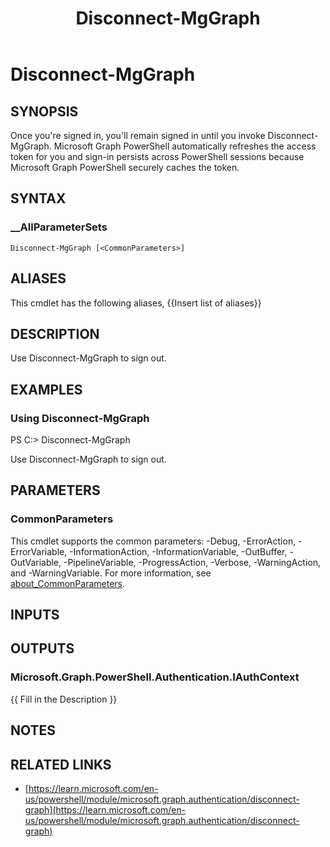 ﻿---
document type: cmdlet
external help file: Microsoft.Graph.Authentication.dll-Help.xml
HelpUri: https://learn.microsoft.com/en-us/powershell/module/microsoft.graph.authentication/disconnect-graph
Locale: en-US
Module Name: Microsoft.Graph.Authentication
ms.date: 09/19/2025
PlatyPS schema version: 2024-05-01
title: Disconnect-MgGraph
---

# Disconnect-MgGraph

## SYNOPSIS

Once you're signed in, you'll remain signed in until you invoke Disconnect-MgGraph. Microsoft Graph PowerShell automatically refreshes the access token for you and sign-in persists across PowerShell sessions because Microsoft Graph PowerShell securely caches the token.

## SYNTAX

### __AllParameterSets

```
Disconnect-MgGraph [<CommonParameters>]
```

## ALIASES

This cmdlet has the following aliases,
  {{Insert list of aliases}}

## DESCRIPTION

Use Disconnect-MgGraph to sign out.

## EXAMPLES

### Using Disconnect-MgGraph

PS C:\> Disconnect-MgGraph

Use Disconnect-MgGraph to sign out.

## PARAMETERS

### CommonParameters

This cmdlet supports the common parameters: -Debug, -ErrorAction, -ErrorVariable,
-InformationAction, -InformationVariable, -OutBuffer, -OutVariable, -PipelineVariable,
-ProgressAction, -Verbose, -WarningAction, and -WarningVariable. For more information, see
[about_CommonParameters](https://go.microsoft.com/fwlink/?LinkID=113216).

## INPUTS

## OUTPUTS

### Microsoft.Graph.PowerShell.Authentication.IAuthContext

{{ Fill in the Description }}

## NOTES




## RELATED LINKS

- [https://learn.microsoft.com/en-us/powershell/module/microsoft.graph.authentication/disconnect-graph](https://learn.microsoft.com/en-us/powershell/module/microsoft.graph.authentication/disconnect-graph)
